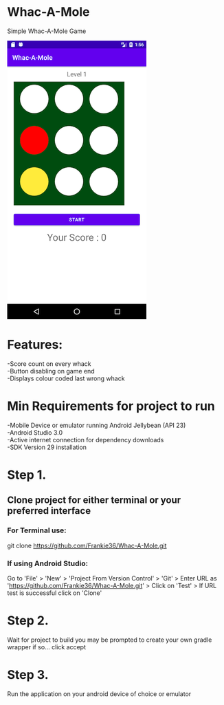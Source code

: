 # Whac-A-Mole
Simple Whac-A-Mole Game

![alt text](https://github.com/Frankie36/Whac-A-Mole/blob/main/screenshots/whack-a-mole.png)

# Features:
-Score count on every whack <br>
-Button disabling on game end <br>
-Displays colour coded last wrong whack <br>

# Min Requirements for project to run
-Mobile Device or emulator running Android Jellybean (API 23)<br>
-Android Studio 3.0<br>
-Active internet connection for dependency downloads<br>
-SDK Version 29 installation<br>

# Step 1.
## Clone project for either terminal or your preferred interface
### For Terminal use:
git clone https://github.com/Frankie36/Whac-A-Mole.git

### If using Android Studio:
Go to 'File' > 'New' > 'Project From Version Control' > 
'Git' > Enter URL as 'https://github.com/Frankie36/Whac-A-Mole.git' > Click on 'Test' >  If URL test is successful click on 'Clone'

# Step 2.
Wait for project to build you may be prompted to create your own gradle wrapper if so... click accept

# Step 3.
Run the application on your android device of choice or emulator
